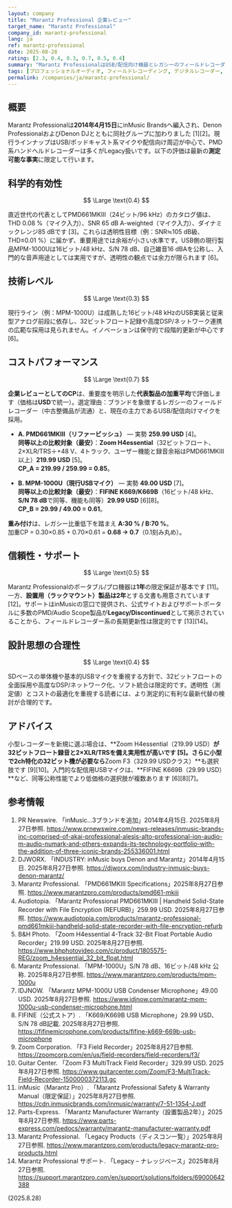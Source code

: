 ```yaml
---
layout: company
title: "Marantz Professional 企業レビュー"
target_name: "Marantz Professional"
company_id: marantz-professional
lang: ja
ref: marantz-professional
date: 2025-08-28
rating: [2.3, 0.4, 0.3, 0.7, 0.5, 0.4]
summary: "Marantz ProfessionalはUSB/配信向け機器とレガシーのフィールドレコーダーを中心に展開しており、32ビットフロート等の最新ワークフロー採用は限定的です"
tags: [プロフェッショナルオーディオ, フィールドレコーディング, デジタルレコーダー, 放送機器]
permalink: /companies/ja/marantz-professional/
---
```


## 概要

Marantz Professionalは**2014年4月15日**にinMusic Brandsへ編入され、Denon ProfessionalおよびDenon DJとともに同社グループに加わりました [1][2]。現行ラインナップはUSB/ポッドキャスト系マイクや配信向け周辺が中心で、PMD系ハンドヘルドレコーダーは多くがLegacy扱いです。以下の評価は最新の**測定可能な事実**に限定して行います。

## 科学的有効性

$$ \Large \text{0.4} $$

直近世代の代表としてPMD661MKIII（24ビット/96 kHz）のカタログ値は、THD 0.08 %（マイク入力）、SNR 65 dB A-weighted（マイク入力）、ダイナミックレンジ85 dBです [3]。これらは透明性目標（例：SNR≒105 dB級、THD≤0.01 %）に届かず、重要用途では余裕が小さい水準です。USB側の現行製品MPM-1000Uは16ビット/48 kHz、S/N 78 dB、自己雑音16 dBAを公称し、入門的な音声用途としては実用ですが、透明性の観点では余力が限られます [6]。

## 技術レベル

$$ \Large \text{0.3} $$

現行ライン（例：MPM-1000U）は成熟した16ビット/48 kHzのUSB実装と従来型アナログ前段に依存し、32ビットフロート記録や高度DSP/ネットワーク連携の広範な採用は見られません。イノベーションは保守的で段階的更新が中心です [6]。

## コストパフォーマンス

$$ \Large \text{0.7} $$

**企業レビューとしてのCP**は、重要度を明示した**代表製品の加重平均**で評価します（価格は**USD**で統一）。選定理由：ブランドを象徴するレガシーのフィールドレコーダー（中古整備品が流通）と、現在の主力であるUSB/配信向けマイクを採用。

- **A. PMD661MKIII（リファービッシュ）** — 実勢 **259.99 USD** [4]。  
  **同等以上の比較対象（最安）**：**Zoom H4essential**（32ビットフロート、2×XLR/TRS＋+48 V、4トラック、ユーザー機能と録音余裕はPMD661MKIII以上）**219.99 USD** [5]。  
  **CP_A = 219.99 / 259.99 = 0.85**。

- **B. MPM-1000U（現行USBマイク）** — 実勢 **49.00 USD** [7]。  
  **同等以上の比較対象（最安）**：**FIFINE K669/K669B**（16ビット/48 kHz、**S/N 78 dB**で同等、機能も同等）**29.99 USD** [6][8]。  
  **CP_B = 29.99 / 49.00 = 0.61**。

**重み付け**は、レガシー比重低下を踏まえ **A:30 % / B:70 %**。  
加重CP = 0.30×0.85 + 0.70×0.61 = **0.68 → 0.7**（0.1刻み丸め）。

## 信頼性・サポート

$$ \Large \text{0.5} $$

Marantz Professionalのポータブル/プロ機器は**1年**の限定保証が基本です [11]。一方、**設置用（ラックマウント）製品は2年**とする文書も用意されています [12]。サポートはinMusicの窓口で提供され、公式サイトおよびサポートポータルに多数のPMD/Audio Scope製品が**Legacy/Discontinued**として掲示されていることから、フィールドレコーダー系の長期更新性は限定的です [13][14]。

## 設計思想の合理性

$$ \Large \text{0.4} $$

SDベースの単体機や基本的USBマイクを重視する方針で、32ビットフロートの全面採用や高度なDSP/ネットワーク化、ソフト統合は限定的です。透明性（測定値）とコストの最適化を重視する読者には、より測定的に有利な最新代替の検討が合理的です。

## アドバイス

小型レコーダーを新規に選ぶ場合は、**Zoom H4essential（219.99 USD）**が32ビットフロート録音と2×XLR/TRSを備え実用性が高いです [5]。さらに小型で2ch特化の32ビット機が必要なら**Zoom F3（329.99 USDクラス）**も選択肢です [9][10]。入門的な配信用USBマイクは、**FIFINE K669B（29.99 USD）**など、同等公称性能でより低価格の選択肢が複数あります [6][8][7]。

## 参考情報

1. PR Newswire. 「inMusic…3ブランドを追加」2014年4月15日. 2025年8月27日参照. https://www.prnewswire.com/news-releases/inmusic-brands-inc-comprised-of-akai-professional-alesis-alto-professional-ion-audio-m-audio-numark-and-others-expands-its-technology-portfolio-with-the-addition-of-three-iconic-brands-255336001.html  
2. DJWORX. 「INDUSTRY: inMusic buys Denon and Marantz」2014年4月15日. 2025年8月27日参照. https://djworx.com/industry-inmusic-buys-denon-marantz/  
3. Marantz Professional. 「PMD661MKIII Specifications」2025年8月27日参照. https://www.marantzpro.com/products/pmd661-mkiii  
4. Audiotopia. 「Marantz Professional PMD661MKIII | Handheld Solid-State Recorder with File Encryption (REFURB)」259.99 USD. 2025年8月27日参照. https://www.audiotopia.com/products/marantz-professional-pmd661mkiii-handheld-solid-state-recorder-with-file-encryption-refurb  
5. B&H Photo. 「Zoom H4essential 4-Track 32-Bit Float Portable Audio Recorder」219.99 USD. 2025年8月27日参照. https://www.bhphotovideo.com/c/product/1805575-REG/zoom_h4essential_32_bit_float.html  
6. Marantz Professional. 「MPM-1000U」S/N 78 dB、16ビット/48 kHz 公称. 2025年8月27日参照. https://www.marantzpro.com/products/mpm-1000u  
7. IDJNOW. 「Marantz MPM-1000U USB Condenser Microphone」49.00 USD. 2025年8月27日参照. https://www.idjnow.com/marantz-mpm-1000u-usb-condenser-microphone.html  
8. FIFINE（公式ストア）. 「K669/K669B USB Microphone」29.99 USD、S/N 78 dB記載. 2025年8月27日参照. https://fifinemicrophone.com/products/fifine-k669-669b-usb-microphone  
9. Zoom Corporation. 「F3 Field Recorder」2025年8月27日参照. https://zoomcorp.com/en/us/field-recorders/field-recorders/f3/  
10. Guitar Center. 「Zoom F3 MultiTrack Field Recorder」329.99 USD. 2025年8月27日参照. https://www.guitarcenter.com/Zoom/F3-MultiTrack-Field-Recorder-1500000372113.gc  
11. inMusic（Marantz Pro）. 「Marantz Professional Safety & Warranty Manual（限定保証）」2025年8月27日参照. https://cdn.inmusicbrands.com/inmusic/warranty/7-51-1354-J.pdf  
12. Parts-Express. 「Marantz Manufacturer Warranty（設置製品2年）」2025年8月27日参照. https://www.parts-express.com/pedocs/warranty/marantz-manufacturer-warranty.pdf  
13. Marantz Professional. 「Legacy Products（ディスコン一覧）」2025年8月27日参照. https://www.marantzpro.com/products/legacy-marantz-pro-products.html  
14. Marantz Professional サポート. 「Legacy – ナレッジベース」2025年8月27日参照. https://support.marantzpro.com/en/support/solutions/folders/69000642388  

(2025.8.28)

